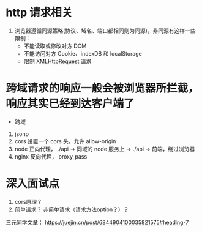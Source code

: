 # http 请求相关

1. 浏览器遵循同源策略(协议、域名、端口都相同则为同源)，非同源有这样一些限制：
   - 不能读取或修改对方 DOM
   - 不能访问对方 Cookie、indexDB 和 localStorage
   - 限制 XMLHttpRequest 请求

# 跨域请求的响应一般会被浏览器所拦截，响应其实已经到达客户端了

- 跨域

1. jsonp
2. cors 设置一个 cors 头。允许 allow-origin
3. node 正向代理， ./api -> 同域的 node 服务上 -> ./api -> 前端，绕过浏览器
4. nginx 反向代理， proxy_pass

# 深入面试点
1. cors原理？ 
2. 简单请求？ 非简单请求（请求方法option？）？

三元同学文章： https://juejin.cn/post/6844904100035821575#heading-7